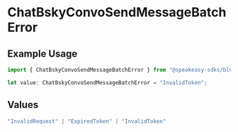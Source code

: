 # ChatBskyConvoSendMessageBatchError

## Example Usage

```typescript
import { ChatBskyConvoSendMessageBatchError } from "@speakeasy-sdks/bluesky/models/errors";

let value: ChatBskyConvoSendMessageBatchError = "InvalidToken";
```

## Values

```typescript
"InvalidRequest" | "ExpiredToken" | "InvalidToken"
```